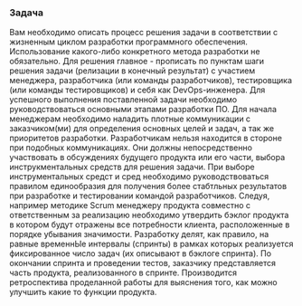 ### Задача
Вам необходимо описать процесс решения задачи в соответствии с жизненным циклом разработки программного обеспечения. Использование какого-либо конкретного метода разработки не обязательно. Для решения главное - прописать по пунктам шаги решения задачи (релизации в конечный результат) с участием менеджера, разработчика (или команды разработчиков), тестировщика (или команды тестировщиков) и себя как DevOps-инженера. 
Для успешного выполнения поставленной задачи необходимо руководствоваться основными этапами разработки ПО. Для начала менеджерам необходимо наладить плотные коммуникации с заказчиком(ми) для определения основных целей и задач, а так же приоритетов разработки. Разработчикам нельзя находится в стороне при подобных коммуникациях. Они должны непосредственно участвовать в обсуждениях будущего продукта или его части, выбора инструкментальных средств для решения задачи. При выборе инструментальных средст и сред необходимо руководствоваться правилом единообразия для получения более стабтльных результатов при разработке и тестировании командой разработчиков. Следуя, например методике Scrum менеджеру продукта совместно с ответственным за реализацию необходимо утвердить бэклог продукта в котором будут отражены все потребности клиента, расположенные в порядке убывания значимости. Разработку делят, как правило, на равные временнЫе интервалы (спринты) в рамках которых реализуется фиксированное число задач (их описывают в бэклоге спринта). По окончании спринта и проведении тестов, заказчику представляется часть продукта, реализованного в спринте. Производится ретроспектива проделанной работы для выяснения того, как можно улучшить какие то функции продукта. 

